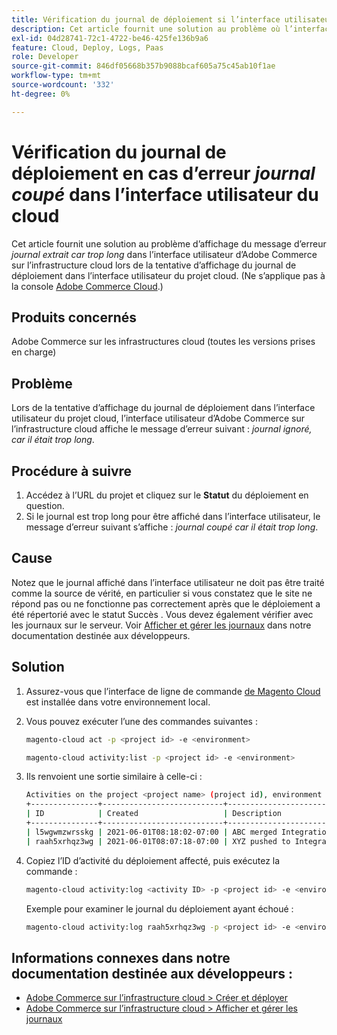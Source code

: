 ```yaml
---
title: Vérification du journal de déploiement si l’interface utilisateur de Cloud comporte une erreur « journal arrêté »
description: Cet article fournit une solution au problème où l’interface utilisateur d’Adobe Commerce sur l’infrastructure cloud affiche le message d’erreur *journal arrêté car il était trop long* lors de la tentative d’affichage du journal de déploiement sur l’interface utilisateur du projet cloud.
exl-id: 04d28741-72c1-4722-be46-425fe136b9a6
feature: Cloud, Deploy, Logs, Paas
role: Developer
source-git-commit: 846df05668b357b9088bcaf605a75c45ab10f1ae
workflow-type: tm+mt
source-wordcount: '332'
ht-degree: 0%

---
```


# Vérification du journal de déploiement en cas d’erreur *journal coupé* dans l’interface utilisateur du cloud

Cet article fournit une solution au problème d’affichage du message d’erreur *journal extrait car trop long* dans l’interface utilisateur d’Adobe Commerce sur l’infrastructure cloud lors de la tentative d’affichage du journal de déploiement dans l’interface utilisateur du projet cloud. (Ne s’applique pas à la console [Adobe Commerce Cloud](https://console.adobecommerce.com/).)

## Produits concernés

Adobe Commerce sur les infrastructures cloud (toutes les versions prises en charge)

## Problème

Lors de la tentative d’affichage du journal de déploiement dans l’interface utilisateur du projet cloud, l’interface utilisateur d’Adobe Commerce sur l’infrastructure cloud affiche le message d’erreur suivant : *journal ignoré, car il était trop long*.

## Procédure à suivre

1. Accédez à l’URL du projet et cliquez sur le **Statut** du déploiement en question.
1. Si le journal est trop long pour être affiché dans l’interface utilisateur, le message d’erreur suivant s’affiche : *journal coupé car il était trop long*.

## Cause

Notez que le journal affiché dans l’interface utilisateur ne doit pas être traité comme la source de vérité, en particulier si vous constatez que le site ne répond pas ou ne fonctionne pas correctement après que le déploiement a été répertorié avec le statut Succès . Vous devez également vérifier avec les journaux sur le serveur. Voir [Afficher et gérer les journaux](https://experienceleague.adobe.com/docs/commerce-cloud-service/user-guide/develop/test/log-locations.html) dans notre documentation destinée aux développeurs.

## Solution

1. Assurez-vous que l’interface de ligne de commande [de Magento Cloud](https://experienceleague.adobe.com/docs/commerce-cloud-service/user-guide/dev-tools/cloud-cli.html) est installée dans votre environnement local.
1. Vous pouvez exécuter l’une des commandes suivantes :

   ```bash
   magento-cloud act -p <project id> -e <environment>
   ```

   ```bash
   magento-cloud activity:list -p <project id> -e <environment>
   ```

1. Ils renvoient une sortie similaire à celle-ci :

   ```bash
   Activities on the project <project name> (project id), environment <environment>:
   +---------------+---------------------------+-------------------------------------+----------+----------+---------+
   | ID            | Created                   | Description                         | Progress | State    | Result  |
   +---------------+---------------------------+-------------------------------------+----------+----------+---------+
   | l5wgwmzwrsskg | 2021-06-01T08:18:02-07:00 | ABC merged Integration into Staging | 100%     | complete | success |
   | raah5xrhqz3wg | 2021-06-01T08:07:18-07:00 | XYZ pushed to Integration           | 100%     | complete | failure |
   ```

1. Copiez l’ID d’activité du déploiement affecté, puis exécutez la commande :

   ```bash
   magento-cloud activity:log <activity ID> -p <project id> -e <environment>
   ```

   Exemple pour examiner le journal du déploiement ayant échoué :

   ```bash
   magento-cloud activity:log raah5xrhqz3wg -p <project id> -e <environment>
   ```

## Informations connexes dans notre documentation destinée aux développeurs :

* [Adobe Commerce sur l’infrastructure cloud > Créer et déployer](https://experienceleague.adobe.com/docs/commerce-cloud-service/user-guide/configure/env/configure-env-yaml.html)
* [Adobe Commerce sur l’infrastructure cloud > Afficher et gérer les journaux](https://experienceleague.adobe.com/docs/commerce-cloud-service/user-guide/develop/test/log-locations.html)
